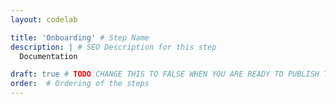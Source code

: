 ```yaml
---
layout: codelab

title: 'Onboarding' # Step Name
description: | # SEO Description for this step
  Documentation

draft: true # TODO CHANGE THIS TO FALSE WHEN YOU ARE READY TO PUBLISH THE PAGE
order:  # Ordering of the steps
---
```



